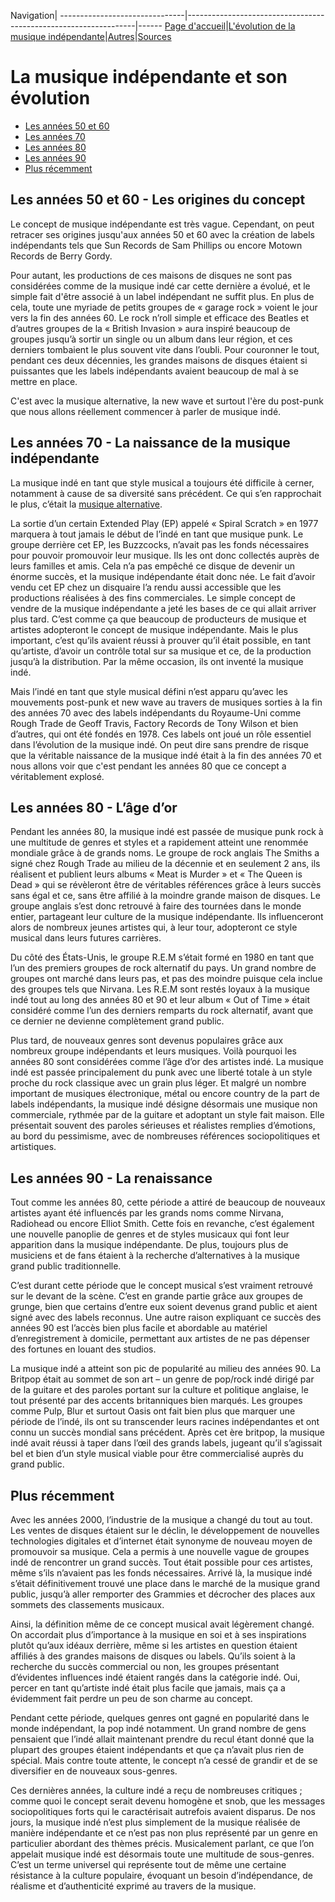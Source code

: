 Navigation|
-------------------------------|-----------------------------------------------------------------|------
[Page d'accueil](/indie-music/)|[L'évolution de la musique indépendante](./evolution)|[Autres](./autres)|[Sources](./sources)

# La musique indépendante et son évolution

* [Les années 50 et 60](#les-années-50-et-60---les-origines-du-concept)
* [Les années 70](#les-années-70---la-naissance-de-la-musique-indépendante)
* [Les années 80](#les-années-80---l&#39;âge-d&#39;or)
* [Les années 90](#les-années-90---la-renaissance)
* [Plus récemment](#plus-récemment)

## Les années 50 et 60 - Les origines du concept
 
Le concept de musique indépendante est très vague. Cependant, on peut retracer ses origines jusqu'aux années 50 et 60 avec la création de labels indépendants tels que Sun Records de Sam Phillips ou encore Motown Records de Berry Gordy. 

Pour autant, les productions de ces maisons de disques ne sont pas considérées comme de la musique indé car cette dernière a évolué, et le simple fait d'être associé à un label indépendant ne suffit plus. En plus de cela, toute une myriade de petits groupes de « garage rock » voient le jour vers la fin des années 60. Le rock n’roll simple et efficace des Beatles et d’autres groupes de la « British Invasion » aura inspiré beaucoup de groupes jusqu’à sortir un single ou un album dans leur région, et ces derniers tombaient le plus souvent vite dans l’oubli. Pour couronner le tout, pendant ces deux décennies, les grandes maisons de disques étaient si puissantes que les labels indépendants avaient beaucoup de mal à se mettre en place.

C'est avec la musique alternative, la new wave et surtout l'ère du post-punk que nous allons réellement commencer à parler de musique indé.
 
## Les années 70 - La naissance de la musique indépendante
 
La musique indé en tant que style musical a toujours été difficile à cerner, notamment à cause de sa diversité sans précédent. Ce qui s’en rapprochait le plus, c’était la [musique alternative](./autres).

La sortie d’un certain Extended Play (EP) appelé « Spiral Scratch » en 1977 marquera à tout jamais le début de l’indé en tant que musique punk. Le groupe derrière cet EP, les Buzzcocks, n’avait pas les fonds nécessaires pour pouvoir promouvoir leur musique. Ils les ont donc collectés auprès de leurs familles et amis. Cela n’a pas empêché ce disque de devenir un énorme succès, et la musique indépendante était donc née. Le fait d’avoir vendu cet EP chez un disquaire l’a rendu aussi accessible que les productions réalisées à des fins commerciales. Le simple concept de vendre de la musique indépendante a jeté les bases de ce qui allait arriver plus tard. C’est comme ça que beaucoup de producteurs de musique et artistes adopteront le concept de musique indépendante. Mais le plus important, c’est qu’ils avaient réussi à prouver qu’il était possible, en tant qu’artiste, d’avoir un contrôle total sur sa musique et ce, de la production jusqu’à la distribution. Par la même occasion, ils ont inventé la musique indé.

Mais l’indé en tant que style musical défini n’est apparu qu’avec les mouvements post-punk et new wave au travers de musiques sorties à la fin des années 70 avec des labels indépendants du Royaume-Uni comme Rough Trade de Geoff Travis, Factory Records de Tony Wilson et bien d’autres, qui ont été fondés en 1978. Ces labels ont joué un rôle essentiel dans l’évolution de la musique indé. On peut dire sans prendre de risque que la véritable naissance de la musique indé était à la fin des années 70 et nous allons voir que c'est pendant les années 80 que ce concept a véritablement explosé.
 
## Les années 80 - L’âge d’or
 
Pendant les années 80, la musique indé est passée de musique punk rock à une multitude de genres et styles et a rapidement atteint une renommée mondiale grâce à de grands noms.
Le groupe de rock anglais The Smiths a signé chez Rough Trade au milieu de la décennie et en seulement 2 ans, ils réalisent et publient leurs albums « Meat is Murder » et « The Queen is Dead » qui se révèleront être de véritables références grâce à leurs succès sans égal et ce, sans être affilié à la moindre grande maison de disques. Le groupe anglais s’est donc retrouvé à faire des tournées dans le monde entier, partageant leur culture de la musique indépendante. Ils influenceront alors de nombreux jeunes artistes qui, à leur tour, adopteront ce style musical dans leurs futures carrières.

Du côté des États-Unis, le groupe R.E.M s’était formé en 1980 en tant que l’un des premiers groupes de rock alternatif du pays. Un grand nombre de groupes ont marché dans leurs pas, et pas des moindre puisque cela inclue des groupes tels que Nirvana. Les R.E.M sont restés loyaux à la musique indé tout au long des années 80 et 90 et leur album « Out of Time » était considéré comme l’un des derniers remparts du rock alternatif, avant que ce dernier ne devienne complètement grand public.

Plus tard, de nouveaux genres sont devenus populaires grâce aux nombreux groupe indépendants et leurs musiques. Voilà pourquoi les années 80 sont considérées comme l’âge d’or des artistes indé. La musique indé est passée principalement du punk avec une liberté totale à un style proche du rock classique avec un grain plus léger. Et malgré un nombre important de musiques électronique, métal ou encore country de la part de labels indépendants, la musique indé désigne désormais une musique non commerciale, rythmée par de la guitare et adoptant un style fait maison. Elle présentait souvent des paroles sérieuses et réalistes remplies d’émotions, au bord du pessimisme, avec de nombreuses références sociopolitiques et artistiques.
 
## Les années 90 - La renaissance
 
Tout comme les années 80, cette période a attiré de beaucoup de nouveaux artistes ayant été influencés par les grands noms comme Nirvana, Radiohead ou encore Elliot Smith.
Cette fois en revanche, c’est également une nouvelle panoplie de genres et de styles musicaux qui font leur apparition dans la musique indépendante. De plus, toujours plus de musiciens et de fans étaient à la recherche d’alternatives à la musique grand public traditionnelle.

C’est durant cette période que le concept musical s’est vraiment retrouvé sur le devant de la scène. C’est en grande partie grâce aux groupes de grunge, bien que certains d’entre eux soient devenus grand public et aient signé avec des labels reconnus. Une autre raison expliquant ce succès des années 90 est l’accès bien plus facile et abordable au matériel d’enregistrement à domicile, permettant aux artistes de ne pas dépenser des fortunes en louant des studios.

La musique indé a atteint son pic de popularité au milieu des années 90. La Britpop était au sommet de son art – un genre de pop/rock indé dirigé par de la guitare et des paroles portant sur la culture et politique anglaise, le tout présenté par des accents britanniques bien marqués. Les groupes comme Pulp, Blur et surtout Oasis ont fait bien plus que marquer une période de l’indé, ils ont su transcender leurs racines indépendantes et ont connu un succès mondial sans précédent. Après cet ère britpop, la musique indé avait réussi à taper dans l’œil des grands labels, jugeant qu’il s’agissait bel et bien d’un style musical viable pour être commercialisé auprès du grand public.
 
## Plus récemment
 
Avec les années 2000, l’industrie de la musique a changé du tout au tout. Les ventes de disques étaient sur le déclin, le développement de nouvelles technologies digitales et d’internet était synonyme de nouveau moyen de promouvoir sa musique. Cela a permis à une nouvelle vague de groupes indé de rencontrer un grand succès. Tout était possible pour ces artistes, même s’ils n’avaient pas les fonds nécessaires. Arrivé là, la musique indé s’était définitivement trouvé une place dans le marché de la musique grand public, jusqu’à aller remporter des Grammies et décrocher des places aux sommets des classements musicaux.

Ainsi, la définition même de ce concept musical avait légèrement changé. On accordait plus d’importance à la musique en soi et à ses inspirations plutôt qu’aux idéaux derrière, même si les artistes en question étaient affiliés à des grandes maisons de disques ou labels. Qu’ils soient à la recherche du succès commercial ou non, les groupes présentant d’évidentes influences indé étaient rangés dans la catégorie indé. Oui, percer en tant qu’artiste indé était plus facile que jamais, mais ça a évidemment fait perdre un peu de son charme au concept.

Pendant cette période, quelques genres ont gagné en popularité dans le monde indépendant, la pop indé notamment. Un grand nombre de gens pensaient que l’indé allait maintenant prendre du recul étant donné que la plupart des groupes étaient indépendants et que ça n’avait plus rien de spécial. Mais contre toute attente, le concept n’a cessé de grandir et de se diversifier en de nouveaux sous-genres.

Ces dernières années, la culture indé a reçu de nombreuses critiques ; comme quoi le concept serait devenu homogène et snob, que les messages sociopolitiques forts qui le caractérisait autrefois avaient disparus. De nos jours, la musique indé n’est plus simplement de la musique réalisée de manière indépendante et ce n’est pas non plus représenté par un genre en particulier abordant des thèmes précis. Musicalement parlant, ce que l’on appelait musique indé est désormais toute une multitude de sous-genres. C’est un terme universel qui représente tout de même une certaine résistance à la culture populaire, évoquant un besoin d’indépendance, de réalisme et d’authenticité exprimé au travers de la musique.
